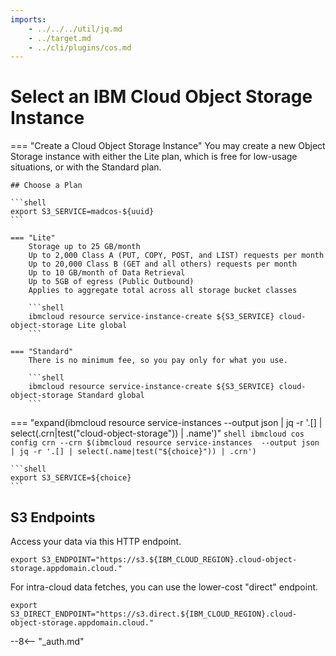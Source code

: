 ```yaml
---
imports:
    - ../../../util/jq.md
    - ../target.md
    - ../cli/plugins/cos.md
---
```


# Select an IBM Cloud Object Storage Instance

=== "Create a Cloud Object Storage Instance"
    You may create a new Object Storage instance with either the Lite plan, which is free for low-usage situations, or with the Standard plan.

    ## Choose a Plan

    ```shell
    export S3_SERVICE=madcos-${uuid}
    ```

    === "Lite"
        Storage up to 25 GB/month
        Up to 2,000 Class A (PUT, COPY, POST, and LIST) requests per month
        Up to 20,000 Class B (GET and all others) requests per month
        Up to 10 GB/month of Data Retrieval
        Up to 5GB of egress (Public Outbound)
        Applies to aggregate total across all storage bucket classes

        ```shell
        ibmcloud resource service-instance-create ${S3_SERVICE} cloud-object-storage Lite global
        ```

    === "Standard"
        There is no minimum fee, so you pay only for what you use.

        ```shell
        ibmcloud resource service-instance-create ${S3_SERVICE} cloud-object-storage Standard global
        ```


=== "expand(ibmcloud resource service-instances  --output json | jq -r '.[] | select(.crn|test(\"cloud-object-storage\")) | .name')"
    ```shell
    ibmcloud cos config crn --crn $(ibmcloud resource service-instances  --output json | jq -r '.[] | select(.name|test("${choice}")) | .crn')
    ```
    
    ```shell
    export S3_SERVICE=${choice}
    ```

## S3 Endpoints

Access your data via this HTTP endpoint.

```shell
export S3_ENDPOINT="https://s3.${IBM_CLOUD_REGION}.cloud-object-storage.appdomain.cloud."
```

For intra-cloud data fetches, you can use the lower-cost "direct" endpoint.

```shell
export S3_DIRECT_ENDPOINT="https://s3.direct.${IBM_CLOUD_REGION}.cloud-object-storage.appdomain.cloud."
```

--8<-- "_auth.md"
